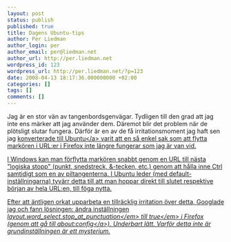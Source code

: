 ```yaml
---
layout: post
status: publish
published: true
title: Dagens Ubuntu-tips
author: Per Liedman
author_login: per
author_email: per@liedman.net
author_url: http://per.liedman.net
wordpress_id: 123
wordpress_url: http://per.liedman.net/?p=123
date: 2008-04-13 18:17:36.000000000 +02:00
categories: []
tags: []
comments: []
---
```

Jag &auml;r en stor v&auml;n av tangenbordsgenv&auml;gar. Tydligen till den grad att jag inte ens m&auml;rker att jag anv&auml;nder dem. D&auml;remot blir det problem n&auml;r de pl&ouml;tsligt slutar fungera. D&auml;rf&ouml;r &auml;r en av de f&aring; irritationsmoment jag haft sen jag <a href="http:&#47;&#47;per.liedman.net&#47;?p=116">konverterade till Ubuntu<&#47;a> varit att en s&aring; enkel sak som att flytta mark&ouml;ren i URL:er i Firefox inte l&auml;ngre fungerar som jag &auml;r van vid.

I Windows kan man f&ouml;rflytta mark&ouml;ren snabbt genom en URL till n&auml;sta "logiska stopp" (punkt, snedstreck, &-tecken, etc.) genom att h&aring;lla inne Ctrl samtidigt som en av piltangenterna. I Ubuntu leder (med default-inst&auml;llningarna) tyv&auml;rr detta till att man hoppar direkt till slutet respektive b&ouml;rjan av hela URL:en, till f&ouml;ga nytta.

Efter att &auml;ntligen orkat upparbeta en tillr&auml;cklig irritation &ouml;ver detta, Googlade jag och fann l&ouml;sningen: &auml;ndra inst&auml;llningen <em>layout.word_select.stop_at_punctuation<&#47;em> till <em>true<&#47;em> i Firefox (genom att g&aring; till <a href="about:config">about:config<&#47;a>). Underbart l&auml;tt. Varf&ouml;r detta inte &auml;r grundinst&auml;llningen &auml;r ett mysterium.
